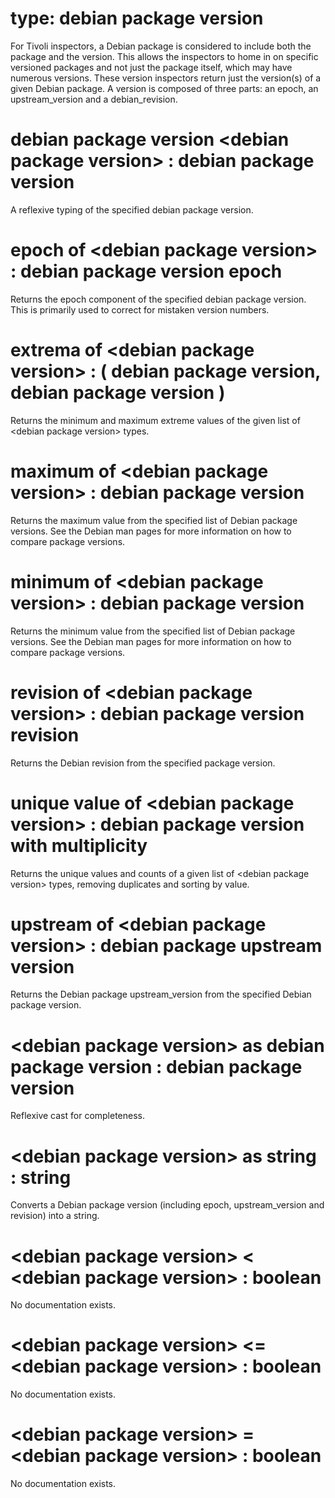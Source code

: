 # type: debian package version

For Tivoli inspectors, a Debian package is considered to include both the package and the version. This allows the inspectors to home in on specific versioned packages and not just the package itself, which may have numerous versions. These version inspectors return just the version(s) of a given Debian package. A version is composed of three parts: an epoch, an upstream_version and a debian_revision.

# debian package version &lt;debian package version&gt; : debian package version

A reflexive typing of the specified debian package version.

# epoch of &lt;debian package version&gt; : debian package version epoch

Returns the epoch component of the specified debian package version. This is primarily used to correct for mistaken version numbers.

# extrema of &lt;debian package version&gt; : ( debian package version, debian package version )

Returns the minimum and maximum extreme values of the given list of &lt;debian package version&gt; types.

# maximum of &lt;debian package version&gt; : debian package version

Returns the maximum value from the specified list of Debian package versions. See the Debian man pages for more information on how to compare package versions.

# minimum of &lt;debian package version&gt; : debian package version

Returns the minimum value from the specified list of Debian package versions. See the Debian man pages for more information on how to compare package versions.

# revision of &lt;debian package version&gt; : debian package version revision

Returns the Debian revision from the specified package version.

# unique value of &lt;debian package version&gt; : debian package version with multiplicity

Returns the unique values and counts of a given list of &lt;debian package version&gt; types, removing duplicates and sorting by value.

# upstream of &lt;debian package version&gt; : debian package upstream version

Returns the Debian package upstream_version from the specified Debian package version.

# &lt;debian package version&gt; as debian package version : debian package version

Reflexive cast for completeness.

# &lt;debian package version&gt; as string : string

Converts a Debian package version (including epoch, upstream_version and revision) into a string.

# &lt;debian package version&gt; &lt; &lt;debian package version&gt; : boolean

No documentation exists.

# &lt;debian package version&gt; &lt;= &lt;debian package version&gt; : boolean

No documentation exists.

# &lt;debian package version&gt; = &lt;debian package version&gt; : boolean

No documentation exists.
